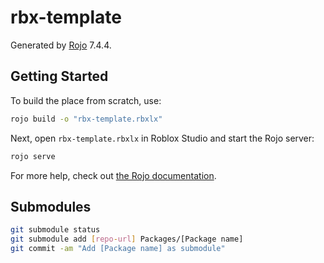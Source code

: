 # rbx-template
Generated by [Rojo](https://github.com/rojo-rbx/rojo) 7.4.4.

## Getting Started
To build the place from scratch, use:

```bash
rojo build -o "rbx-template.rbxlx"
```

Next, open `rbx-template.rbxlx` in Roblox Studio and start the Rojo server:

```bash
rojo serve
```

For more help, check out [the Rojo documentation](https://rojo.space/docs).

## Submodules

```bash
git submodule status
git submodule add [repo-url] Packages/[Package name]
git commit -am "Add [Package name] as submodule"
```